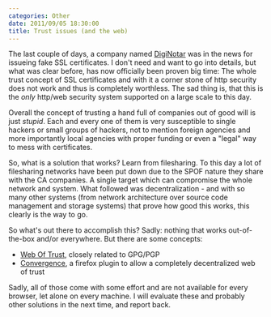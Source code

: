 ```yaml
---
categories: Other
date: 2011/09/05 18:30:00
title: Trust issues (and the web)
---
```


The last couple of days, a company named [DigiNotar](http://en.wikipedia.org/wiki/DigiNotar) was in the news for issueing fake SSL certificates. I don't need and want to go into details, but what was clear before, has now officially been proven big time: The whole trust concept of SSL certificates and with it a corner stone of http security does not work and thus is completely worthless.
The sad thing is, that this is the _only_ http/web security system supported on a large scale to this day.

Overall the concept of trusting a hand full of companies out of good will is just _stupid_.
Each and every one of them is very susceptible to single hackers or small groups of hackers, not to mention foreign agencies and more importantly local agencies with proper funding or even a "legal" way to mess with certificates.

So, what is a solution that works? Learn from filesharing.
To this day a lot of filesharing networks have been put down due to the SPOF nature they share with the CA companies.
A single target which can compromise the whole network and system.
What followed was decentralization - and with so many other systems (from network architecture over source code management and storage systems) that prove how good this works, this clearly is the way to go.

So what's out there to accomplish this? Sadly: nothing that works out-of-the-box and/or everywhere.
But there are some concepts:

 - [Web Of Trust](http://www.mywot.com/), closely related to GPG/PGP
 - [Convergence](http://convergence.io/), a firefox plugin to allow a completely decentralized web of trust

Sadly, all of those come with some effort and are not available for every browser, let alone on every machine.
I will evaluate these and probably other solutions in the next time, and report back.

